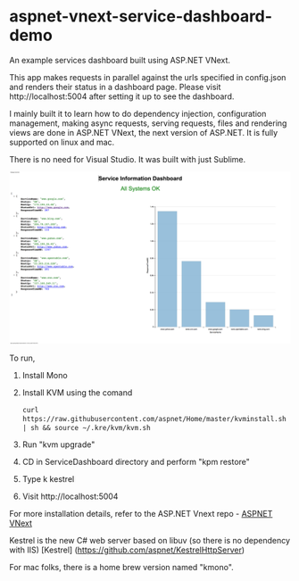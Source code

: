 aspnet-vnext-service-dashboard-demo
===================================

An example services dashboard built using ASP.NET VNext.


This app makes requests in parallel against the urls specified in config.json and renders their status in a dashboard page. Please visit http://localhost:5004 after setting it up to see the dashboard.

I mainly built it to learn how to do dependency injection, configuration management, making async requests, serving requests, files and rendering views are done in ASP.NET VNext, the next version of ASP.NET. It is fully supported on linux and mac. 

There is no need for Visual Studio. It was built with just Sublime.

![Service Status Dashboard](https://github.com/govin/aspnet-vnext-service-dashboard-demo/blob/master/Service%20Information%20Dashboard.png "Service-Status")

To run,

1. Install Mono

2. Install KVM using the comand

	```
	curl https://raw.githubusercontent.com/aspnet/Home/master/kvminstall.sh | sh && source ~/.kre/kvm/kvm.sh
	```

3. Run "kvm upgrade"

3. CD in ServiceDashboard directory and perform "kpm restore"

4. Type k kestrel

5. Visit http://localhost:5004

For more installation details, refer to the ASP.NET Vnext repo - [ASPNET VNext](https://github.com/aspnet/home)

Kestrel is the new C# web server based on libuv (so there is no dependency with IIS) [Kestrel] (https://github.com/aspnet/KestrelHttpServer)

For mac folks, there is a home brew version named "kmono".




